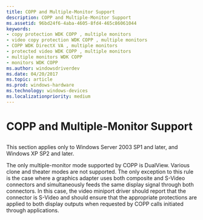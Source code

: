 ```yaml
---
title: COPP and Multiple-Monitor Support
description: COPP and Multiple-Monitor Support
ms.assetid: 96bd24f6-4aba-4605-8fd4-465c86061044
keywords:
- copy protection WDK COPP , multiple monitors
- video copy protection WDK COPP , multiple monitors
- COPP WDK DirectX VA , multiple monitors
- protected video WDK COPP , multiple monitors
- multiple monitors WDK COPP
- monitors WDK COPP
ms.author: windowsdriverdev
ms.date: 04/20/2017
ms.topic: article
ms.prod: windows-hardware
ms.technology: windows-devices
ms.localizationpriority: medium
---
```


# COPP and Multiple-Monitor Support


## <span id="ddk_copp_and_multiple_monitor_support_gg"></span><span id="DDK_COPP_AND_MULTIPLE_MONITOR_SUPPORT_GG"></span>


This section applies only to Windows Server 2003 SP1 and later, and Windows XP SP2 and later.

The only multiple-monitor mode supported by COPP is DualView. Various clone and theater modes are not supported. The only exception to this rule is the case where a graphics adapter uses both composite and S-Video connectors and simultaneously feeds the same display signal through both connectors. In this case, the video miniport driver should report that the connector is S-Video and should ensure that the appropriate protections are applied to both display outputs when requested by COPP calls initiated through applications.

 

 






